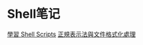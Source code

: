 # Shell笔记

[學習 Shell Scripts](http://linux.vbird.org/linux_basic/0340bashshell-scripts.php)
[正規表示法與文件格式化處理](http://linux.vbird.org/linux_basic/0330regularex.php)
